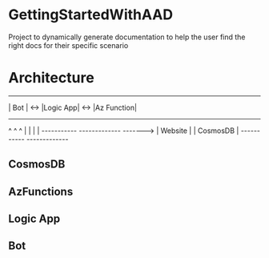 # GettingStartedWithAAD
Project to dynamically generate documentation to help the user find the right docs for their specific scenario

# Architecture
-------     -----------       -------------
| Bot | <-> |Logic App| <->   |Az Function|
-------     -----------       -------------
   ^              ^                  ^
   |              |                  |
   |        -----------       -------------
   -------> | Website |       | CosmosDB  |
            -----------       -------------

## CosmosDB

## AzFunctions

## Logic App

## Bot
